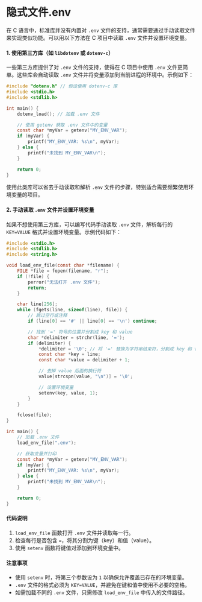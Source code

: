 # 隐式文件.env

在 C 语言中，标准库并没有内置对 `.env` 文件的支持，通常需要通过手动读取文件来实现类似功能。可以用以下方法在 C 项目中读取 `.env` 文件并设置环境变量。

#### 1. 使用第三方库（如 `libdotenv` 或 `dotenv-c`）

一些第三方库提供了对 `.env` 文件的支持，使得在 C 项目中使用 `.env` 文件更简单。这些库会自动读取 `.env` 文件并将变量添加到当前进程的环境中。示例如下：

```c
#include "dotenv.h" // 假设使用 dotenv-c 库
#include <stdio.h>
#include <stdlib.h>

int main() {
    dotenv_load(); // 加载 .env 文件

    // 使用 getenv 获取 .env 文件中的变量
    const char *myVar = getenv("MY_ENV_VAR");
    if (myVar) {
        printf("MY_ENV_VAR: %s\n", myVar);
    } else {
        printf("未找到 MY_ENV_VAR\n");
    }

    return 0;
}
```

使用此类库可以省去手动读取和解析 `.env` 文件的步骤，特别适合需要频繁使用环境变量的项目。

#### 2. 手动读取 `.env` 文件并设置环境变量

如果不想使用第三方库，可以编写代码手动读取 `.env` 文件，解析每行的 `KEY=VALUE` 格式并设置环境变量。示例代码如下：

```c
#include <stdio.h>
#include <stdlib.h>
#include <string.h>

void load_env_file(const char *filename) {
    FILE *file = fopen(filename, "r");
    if (!file) {
        perror("无法打开 .env 文件");
        return;
    }

    char line[256];
    while (fgets(line, sizeof(line), file)) {
        // 跳过空行或注释
        if (line[0] == '#' || line[0] == '\n') continue;

        // 找到 '=' 符号的位置并分割成 key 和 value
        char *delimiter = strchr(line, '=');
        if (delimiter) {
            *delimiter = '\0'; // 将 '=' 替换为字符串结束符，分割成 key 和 value
            const char *key = line;
            const char *value = delimiter + 1;

            // 去掉 value 后面的换行符
            value[strcspn(value, "\n")] = '\0';

            // 设置环境变量
            setenv(key, value, 1);
        }
    }

    fclose(file);
}

int main() {
    // 加载 .env 文件
    load_env_file(".env");

    // 获取变量并打印
    const char *myVar = getenv("MY_ENV_VAR");
    if (myVar) {
        printf("MY_ENV_VAR: %s\n", myVar);
    } else {
        printf("未找到 MY_ENV_VAR\n");
    }

    return 0;
}
```

#### 代码说明

1. `load_env_file` 函数打开 `.env` 文件并读取每一行。
2. 检查每行是否包含 `=`，将其分割为键（key）和值（value）。
3. 使用 `setenv` 函数将键值对添加到环境变量中。

#### 注意事项

* 使用 `setenv` 时，将第三个参数设为 `1` 以确保允许覆盖已存在的环境变量。
* `.env` 文件的格式必须为 `KEY=VALUE`，并避免在键和值中使用不必要的空格。
* 如需加载不同的 `.env` 文件，只需修改 `load_env_file` 中传入的文件路径。
